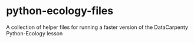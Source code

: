 # python-ecology-files
A collection of helper files for running a faster version of the DataCarpenty Python-Ecology lesson
